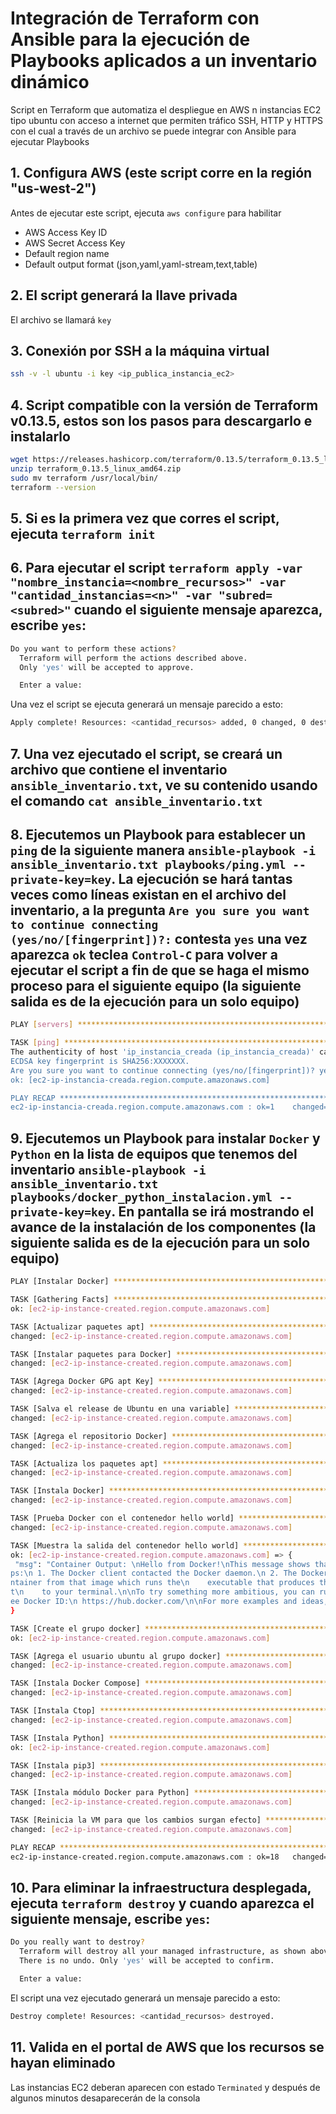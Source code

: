 # Integración de Terraform con Ansible para la ejecución de Playbooks aplicados a un inventario dinámico

Script en Terraform que automatiza el despliegue en AWS n instancias EC2 tipo ubuntu con acceso a internet que permiten tráfico SSH, HTTP y HTTPS con el cual a través de un archivo se puede integrar con Ansible para ejecutar Playbooks

## 1. Configura AWS (este script corre en la región "us-west-2")
Antes de ejecutar este script, ejecuta `aws configure` para habilitar
   - AWS Access Key ID
   - AWS Secret Access Key
   - Default region name 
   - Default output format (json,yaml,yaml-stream,text,table)

## 2. El script generará la llave privada
El archivo se llamará `key`

## 3. Conexión por SSH a la máquina virtual 
   ```bash
   ssh -v -l ubuntu -i key <ip_publica_instancia_ec2>
   ```

## 4. Script compatible con la versión de Terraform v0.13.5, estos son los pasos para descargarlo e instalarlo
   ```bash
  wget https://releases.hashicorp.com/terraform/0.13.5/terraform_0.13.5_linux_amd64.zip
  unzip terraform_0.13.5_linux_amd64.zip
  sudo mv terraform /usr/local/bin/
  terraform --version 
   ```

## 5. Si es la primera vez que corres el script, ejecuta `terraform init`

## 6. Para ejecutar el script `terraform apply -var "nombre_instancia=<nombre_recursos>" -var "cantidad_instancias=<n>" -var "subred=<subred>"` cuando el siguiente mensaje aparezca, escribe `yes`:
   ```bash
   Do you want to perform these actions?
     Terraform will perform the actions described above.
     Only 'yes' will be accepted to approve.

     Enter a value:
   ```

Una vez el script se ejecuta generará un mensaje parecido a esto:

   ```bash
   Apply complete! Resources: <cantidad_recursos> added, 0 changed, 0 destroyed.
   ```

## 7. Una vez ejecutado el script, se creará un archivo que contiene el inventario `ansible_inventario.txt`, ve su contenido usando el comando `cat ansible_inventario.txt`

## 8. Ejecutemos un Playbook para establecer un `ping` de la siguiente manera `ansible-playbook -i ansible_inventario.txt playbooks/ping.yml --private-key=key`. La ejecución se hará tantas veces como líneas existan en el archivo del inventario, a la pregunta `Are you sure you want to continue connecting (yes/no/[fingerprint])?:` contesta `yes` una vez aparezca `ok` teclea `Control-C` para volver a ejecutar el script a fin de que se haga el mismo proceso para el siguiente equipo (la siguiente salida es de la ejecución para un solo equipo)
   ```bash
   PLAY [servers] ************************************************************************************************************************

   TASK [ping] ***************************************************************************************************************************
   The authenticity of host 'ip_instancia_creada (ip_instancia_creada)' can't be established.
   ECDSA key fingerprint is SHA256:XXXXXXX.
   Are you sure you want to continue connecting (yes/no/[fingerprint])? yes
   ok: [ec2-ip-instancia-creada.region.compute.amazonaws.com]

   PLAY RECAP ****************************************************************************************************************************
   ec2-ip-instancia-creada.region.compute.amazonaws.com : ok=1    changed=0    unreachable=0    failed=0    skipped=0    rescued=0    ignored=0
   ```

## 9. Ejecutemos un Playbook para instalar `Docker` y `Python` en la lista de equipos que tenemos del inventario `ansible-playbook -i ansible_inventario.txt playbooks/docker_python_instalacion.yml --private-key=key`. En pantalla se irá mostrando el avance de la instalación de los componentes (la siguiente salida es de la ejecución para un solo equipo)
   ```bash
   PLAY [Instalar Docker] ******************************************************************************************************************************************************************

   TASK [Gathering Facts] ******************************************************************************************************************************************************************
   ok: [ec2-ip-instance-created.region.compute.amazonaws.com]

   TASK [Actualizar paquetes apt] **********************************************************************************************************************************************************
   changed: [ec2-ip-instance-created.region.compute.amazonaws.com]

   TASK [Instalar paquetes para Docker] ****************************************************************************************************************************************************
   changed: [ec2-ip-instance-created.region.compute.amazonaws.com]

   TASK [Agrega Docker GPG apt Key] ********************************************************************************************************************************************************
   changed: [ec2-ip-instance-created.region.compute.amazonaws.com]

   TASK [Salva el release de Ubuntu en una variable] ***************************************************************************************************************************************
   changed: [ec2-ip-instance-created.region.compute.amazonaws.com]

   TASK [Agrega el repositorio Docker] *****************************************************************************************************************************************************
   changed: [ec2-ip-instance-created.region.compute.amazonaws.com]

   TASK [Actualiza los paquetes apt] *******************************************************************************************************************************************************
   changed: [ec2-ip-instance-created.region.compute.amazonaws.com]

   TASK [Instala Docker] *******************************************************************************************************************************************************************
   changed: [ec2-ip-instance-created.region.compute.amazonaws.com]

   TASK [Prueba Docker con el contenedor hello world] **************************************************************************************************************************************
   changed: [ec2-ip-instance-created.region.compute.amazonaws.com]

   TASK [Muestra la salida del contenedor hello world] *************************************************************************************************************************************
   ok: [ec2-ip-instance-created.region.compute.amazonaws.com] => {
    "msg": "Container Output: \nHello from Docker!\nThis message shows that your installation appears to be working correctly.\n\nTo generate this message, Docker took the following ste
ps:\n 1. The Docker client contacted the Docker daemon.\n 2. The Docker daemon pulled the \"hello-world\" image from the Docker Hub.\n    (amd64)\n 3. The Docker daemon created a new co
ntainer from that image which runs the\n    executable that produces the output you are currently reading.\n 4. The Docker daemon streamed that output to the Docker client, which sent i
t\n    to your terminal.\n\nTo try something more ambitious, you can run an Ubuntu container with:\n $ docker run -it ubuntu bash\n\nShare images, automate workflows, and more with a fr
ee Docker ID:\n https://hub.docker.com/\n\nFor more examples and ideas, visit:\n https://docs.docker.com/get-started/"
}

   TASK [Create el grupo docker] ***********************************************************************************************************************************************************
   ok: [ec2-ip-instance-created.region.compute.amazonaws.com]

   TASK [Agrega el usuario ubuntu al grupo docker] *****************************************************************************************************************************************
   changed: [ec2-ip-instance-created.region.compute.amazonaws.com]

   TASK [Instala Docker Compose] ***********************************************************************************************************************************************************
   changed: [ec2-ip-instance-created.region.compute.amazonaws.com]

   TASK [Instala Ctop] *********************************************************************************************************************************************************************
   changed: [ec2-ip-instance-created.region.compute.amazonaws.com]

   TASK [Instala Python] *******************************************************************************************************************************************************************
   ok: [ec2-ip-instance-created.region.compute.amazonaws.com]

   TASK [Instala pip3] *********************************************************************************************************************************************************************
   changed: [ec2-ip-instance-created.region.compute.amazonaws.com]

   TASK [Instala módulo Docker para Python] ************************************************************************************************************************************************
   changed: [ec2-ip-instance-created.region.compute.amazonaws.com]

   TASK [Reinicia la VM para que los cambios surgan efecto] ********************************************************************************************************************************
   changed: [ec2-ip-instance-created.region.compute.amazonaws.com]

   PLAY RECAP ******************************************************************************************************************************************************************************
   ec2-ip-instance-created.region.compute.amazonaws.com : ok=18   changed=14   unreachable=0    failed=0    skipped=0    rescued=0    ignored=0
   ```

## 10. Para eliminar la infraestructura desplegada, ejecuta `terraform destroy` y cuando aparezca el siguiente mensaje, escribe `yes`:
   ```bash
   Do you really want to destroy?
     Terraform will destroy all your managed infrastructure, as shown above.
     There is no undo. Only 'yes' will be accepted to confirm.

     Enter a value:
   ```

El script una vez ejecutado generará un mensaje parecido a esto:

   ```bash
   Destroy complete! Resources: <cantidad_recursos> destroyed.
   ```

## 11. Valida en el portal de AWS que los recursos se hayan eliminado
Las instancias EC2 deberan aparecen con estado `Terminated` y después de algunos minutos desaparecerán de la consola
